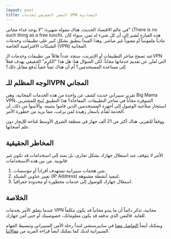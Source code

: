 ```yaml
---
layout: post
title: السعر الحقيقي لخدمات VPN المجانية
---
```


في عالم الاقتصاد الحديث، هناك مقولة شهيرة: "لا يوجد غداء مجاني" (There is no such thing as a free lunch). هذه العبارة تُشير إلى أن كل شيء له ثمن، سواء كان مادياً ملموساً أو معنوياً غير مباشر. وهذا المبدأ ينطبق بشكل كبير على تطبيقات وخدمات الشبكات الافتراضية الخاصة (VPN) المجانية.

عند تصفح متاجر التطبيقات أو الإنترنت، ستجد عدداً هائلاً من تطبيقات وخدمات الـVPN التي تُعلن عن تقديم خدماتها مجاناً. لكن السؤال هنا: هل هذا "الكرم" الحقيقي يهدف فعلاً إلى مساعدة المستخدمين؟ أم أن هناك ثمناً خفياً يُدفع مقابل ذلك؟

## الوجه المظلم للـVPN المجاني
تقرير سيبراني حديث كشف عن واحدة من هذه الخدمات المجانية، وهي Big Mama VPN، المتوفرة مجاناً في متاجر التطبيقات. المفاجأة؟ هذا التطبيق يُتيح للمشترين استئجار صلاحية الوصول إلى أجهزة المستخدمين الذين قاموا بتثبيته. والأسوأ من ذلك، أن الخدمة تُقدَّم بأسعار زهيدة لمن يرغب، مما يزيد من خطورة الأمر.

ووفقاً للتقرير، هناك أكثر من 21 ألف جهاز في منطقة الشرق الأوسط مُتاحة للإيجار دون علم أصحابها.

## المخاطر الحقيقية
الأمر لا يتوقف عند استغلال جهازك بشكل تجاري، بل يمتد إلى استخدامات قد تكون غير قانونية. من بين هذه الاستخدامات:

1. شن هجمات سيبرانية تستهدف أفراداً أو مؤسسات.
2. تغيير عناوين الشبكة (IP Address) لتنفيذ أنشطة مشبوهة.
3. استغلال جهازك للوصول إلى خدمات محظورة أو محدودة جغرافياً.

## الخلاصة
عندما يتعلق الأمر بخدمات VPN مجانية، تذكر دائماً أن ما يبدو مجانياً قد يكون مكلفاً للغاية. فالثمن الذي تدفعه قد يكون معلوماتك، خصوصيتك أو حتى أمن جهازك.

ويمكنك أيضاً [التواصل معنا](https://www.cybersenshi.com/pages/contact/) في سايبرسنشي لتبدأ رحلة الأمن السيبراني وتبسيط المهام السيبرانية لديك كما يمكنك أيضاً قراءة المزيد من [مقالاتنا](https://blog.cybersenshi.com/).
